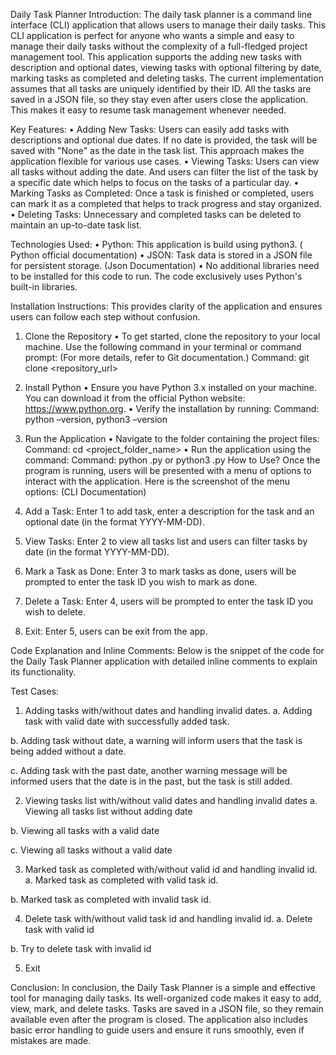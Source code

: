 Daily Task Planner
Introduction:
The daily task planner is a command line interface (CLI) application that allows users to manage their daily tasks. This CLI application is perfect for anyone who wants a simple and easy to manage their daily tasks without the complexity of a full-fledged project management tool. This application supports the adding new tasks with description and optional dates, viewing tasks with optional filtering by date, marking tasks as completed and deleting tasks. The current implementation assumes that all tasks are uniquely identified by their ID.
All the tasks are saved in a JSON file, so they stay even after users close the application. This makes it easy to resume task management whenever needed.

Key Features:
•	Adding New Tasks: 
Users can easily add tasks with descriptions and optional due dates. If no date is provided, the task will be saved with "None" as the date in the task list. This approach makes the application flexible for various use cases.
•	Viewing Tasks: 
Users can view all tasks without adding the date. And users can filter the list of the task by a specific date which helps to focus on the tasks of a particular day.
•	Marking Tasks as Completed: 
Once a task is finished or completed, users can mark it as a completed that helps to track progress and stay organized.
•	Deleting Tasks: 
Unnecessary and completed tasks can be deleted to maintain an up-to-date task list.

Technologies Used:
•	Python: This application is build using python3. ( Python official documentation)
•	JSON: Task data is stored in a JSON file for persistent storage. (Json Documentation)
•	No additional libraries need to be installed for this code to run. The code exclusively uses Python's built-in libraries.

Installation Instructions:
This provides clarity of the application and ensures users can follow each step without confusion.
1. Clone the Repository
•	To get started, clone the repository to your local machine. Use the following command in your terminal or command prompt: (For more details, refer to Git documentation.)
Command: git clone <repository_url>
2. Install Python
•	Ensure you have Python 3.x installed on your machine. You can download it from the official Python website: https://www.python.org.
•	Verify the installation by running:
Command: python –version, python3 –version

4. Run the Application
•	Navigate to the folder containing the project files:
Command: cd <project_folder_name>
•	Run the application using the command:
Command: python <filename>.py or python3 <filename>.py
How to Use?
Once the program is running, users will be presented with a menu of options to interact with the application. Here is the screenshot of the menu options: (CLI Documentation)

1.	Add a Task:
Enter 1 to add task, enter a description for the task and an optional date (in the format YYYY-MM-DD).

2.	View Tasks:
Enter 2 to view all tasks list and users can filter tasks by date (in the format YYYY-MM-DD).

3.	Mark a Task as Done:
Enter 3 to mark tasks as done, users will be prompted to enter the task ID you wish to mark as done.
 

4.	Delete a Task:
Enter 4, users will be prompted to enter the task ID you wish to delete.
 
5.	Exit:
Enter 5, users can be exit from the app.
 
Code Explanation and Inline Comments:
Below is the snippet of the code for the Daily Task Planner application with detailed inline comments to explain its functionality.
 

Test Cases:
1.	Adding tasks with/without dates and handling invalid dates.
a.	Adding task with valid date with successfully added task.
 

b.	Adding task without date, a warning will inform users that the task is being added without a date.
 

c.	Adding task with the past date, another warning message will be informed users that the date is in the past, but the task is still added.
 
2.	Viewing tasks list with/without valid dates and handling invalid dates
a.	Viewing all tasks list without adding date
 
b.	Viewing all tasks with a valid date
 
c.	Viewing all tasks without a valid date
 

3.	Marked task as completed with/without valid id and handling invalid id.
a.	Marked task as completed with valid task id.
 
b.	Marked task as completed with invalid task id.
 

4.	Delete task with/without valid task id and handling invalid id.
a.	Delete task with valid id
 

b.	Try to delete task with invalid id
 

5.	Exit 
 


Conclusion:
In conclusion, the Daily Task Planner is a simple and effective tool for managing daily tasks. Its well-organized code makes it easy to add, view, mark, and delete tasks. Tasks are saved in a JSON file, so they remain available even after the program is closed. The application also includes basic error handling to guide users and ensure it runs smoothly, even if mistakes are made.
 

